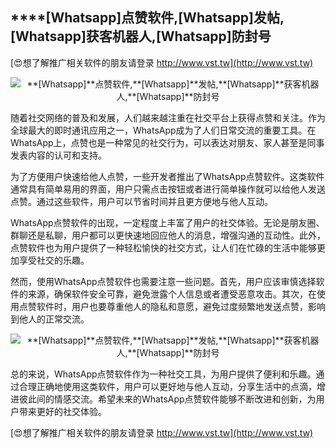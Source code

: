 ## ****[Whatsapp]**点赞软件,**[Whatsapp]**发帖,**[Whatsapp]**获客机器人,**[Whatsapp]**防封号**

[😍想了解推广相关软件的朋友请登录 http://www.vst.tw](http://www.vst.tw)

 <center><img src="https://vst.tw/MP4/tuiguang/png/6.png" alt="**[Whatsapp]**点赞软件,**[Whatsapp]**发帖,**[Whatsapp]**获客机器人,**[Whatsapp]**防封号"></center>

随着社交网络的普及和发展，人们越来越注重在社交平台上获得点赞和关注。作为全球最大的即时通讯应用之一，WhatsApp成为了人们日常交流的重要工具。在WhatsApp上，点赞也是一种常见的社交行为，可以表达对朋友、家人甚至是同事发表内容的认可和支持。

为了方便用户快速给他人点赞，一些开发者推出了WhatsApp点赞软件。这类软件通常具有简单易用的界面，用户只需点击按钮或者进行简单操作就可以给他人发送点赞。通过这些软件，用户可以节省时间并且更方便地与他人互动。

WhatsApp点赞软件的出现，一定程度上丰富了用户的社交体验。无论是朋友圈、群聊还是私聊，用户都可以更快速地回应他人的消息，增强沟通的互动性。此外，点赞软件也为用户提供了一种轻松愉快的社交方式，让人们在忙碌的生活中能够更加享受社交的乐趣。

然而，使用WhatsApp点赞软件也需要注意一些问题。首先，用户应该审慎选择软件的来源，确保软件安全可靠，避免泄露个人信息或者遭受恶意攻击。其次，在使用点赞软件时，用户也要尊重他人的隐私和意愿，避免过度频繁地发送点赞，影响到他人的正常交流。

 <center><img src="https://vst.tw/MP4/tuiguang/png/8.png" alt="**[Whatsapp]**点赞软件,**[Whatsapp]**发帖,**[Whatsapp]**获客机器人,**[Whatsapp]**防封号"></center>

总的来说，WhatsApp点赞软件作为一种社交工具，为用户提供了便利和乐趣。通过合理正确地使用这类软件，用户可以更好地与他人互动，分享生活中的点滴，增进彼此间的情感交流。希望未来的WhatsApp点赞软件能够不断改进和创新，为用户带来更好的社交体验。

[😍想了解推广相关软件的朋友请登录 http://www.vst.tw](http://www.vst.tw)



